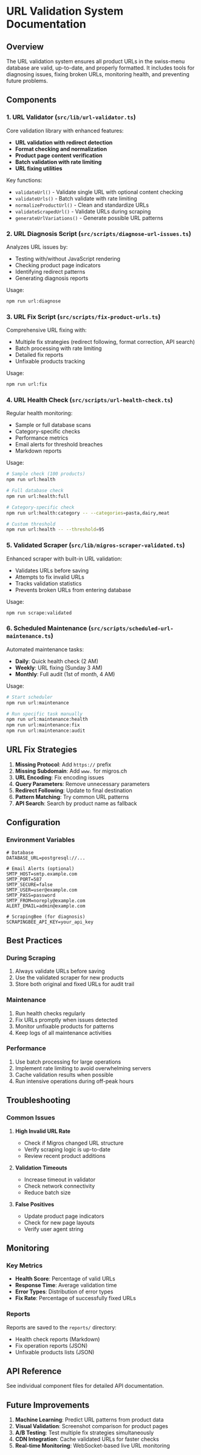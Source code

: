 # URL Validation System Documentation

## Overview

The URL validation system ensures all product URLs in the swiss-menu database are valid, up-to-date, and properly formatted. It includes tools for diagnosing issues, fixing broken URLs, monitoring health, and preventing future problems.

## Components

### 1. URL Validator (`src/lib/url-validator.ts`)
Core validation library with enhanced features:
- **URL validation with redirect detection**
- **Format checking and normalization**
- **Product page content verification**
- **Batch validation with rate limiting**
- **URL fixing utilities**

Key functions:
- `validateUrl()` - Validate single URL with optional content checking
- `validateUrls()` - Batch validate with rate limiting
- `normalizeProductUrl()` - Clean and standardize URLs
- `validateScrapedUrl()` - Validate URLs during scraping
- `generateUrlVariations()` - Generate possible URL patterns

### 2. URL Diagnosis Script (`src/scripts/diagnose-url-issues.ts`)
Analyzes URL issues by:
- Testing with/without JavaScript rendering
- Checking product page indicators
- Identifying redirect patterns
- Generating diagnosis reports

Usage:
```bash
npm run url:diagnose
```

### 3. URL Fix Script (`src/scripts/fix-product-urls.ts`)
Comprehensive URL fixing with:
- Multiple fix strategies (redirect following, format correction, API search)
- Batch processing with rate limiting
- Detailed fix reports
- Unfixable products tracking

Usage:
```bash
npm run url:fix
```

### 4. URL Health Check (`src/scripts/url-health-check.ts`)
Regular health monitoring:
- Sample or full database scans
- Category-specific checks
- Performance metrics
- Email alerts for threshold breaches
- Markdown reports

Usage:
```bash
# Sample check (100 products)
npm run url:health

# Full database check
npm run url:health:full

# Category-specific check
npm run url:health:category -- --categories=pasta,dairy,meat

# Custom threshold
npm run url:health -- --threshold=95
```

### 5. Validated Scraper (`src/lib/migros-scraper-validated.ts`)
Enhanced scraper with built-in URL validation:
- Validates URLs before saving
- Attempts to fix invalid URLs
- Tracks validation statistics
- Prevents broken URLs from entering database

Usage:
```bash
npm run scrape:validated
```

### 6. Scheduled Maintenance (`src/scripts/scheduled-url-maintenance.ts`)
Automated maintenance tasks:
- **Daily**: Quick health check (2 AM)
- **Weekly**: URL fixing (Sunday 3 AM)
- **Monthly**: Full audit (1st of month, 4 AM)

Usage:
```bash
# Start scheduler
npm run url:maintenance

# Run specific task manually
npm run url:maintenance:health
npm run url:maintenance:fix
npm run url:maintenance:audit
```

## URL Fix Strategies

1. **Missing Protocol**: Add `https://` prefix
2. **Missing Subdomain**: Add `www.` for migros.ch
3. **URL Encoding**: Fix encoding issues
4. **Query Parameters**: Remove unnecessary parameters
5. **Redirect Following**: Update to final destination
6. **Pattern Matching**: Try common URL patterns
7. **API Search**: Search by product name as fallback

## Configuration

### Environment Variables
```env
# Database
DATABASE_URL=postgresql://...

# Email Alerts (optional)
SMTP_HOST=smtp.example.com
SMTP_PORT=587
SMTP_SECURE=false
SMTP_USER=user@example.com
SMTP_PASS=password
SMTP_FROM=noreply@example.com
ALERT_EMAIL=admin@example.com

# ScrapingBee (for diagnosis)
SCRAPINGBEE_API_KEY=your_api_key
```

## Best Practices

### During Scraping
1. Always validate URLs before saving
2. Use the validated scraper for new products
3. Store both original and fixed URLs for audit trail

### Maintenance
1. Run health checks regularly
2. Fix URLs promptly when issues detected
3. Monitor unfixable products for patterns
4. Keep logs of all maintenance activities

### Performance
1. Use batch processing for large operations
2. Implement rate limiting to avoid overwhelming servers
3. Cache validation results when possible
4. Run intensive operations during off-peak hours

## Troubleshooting

### Common Issues

1. **High Invalid URL Rate**
   - Check if Migros changed URL structure
   - Verify scraping logic is up-to-date
   - Review recent product additions

2. **Validation Timeouts**
   - Increase timeout in validator
   - Check network connectivity
   - Reduce batch size

3. **False Positives**
   - Update product page indicators
   - Check for new page layouts
   - Verify user agent string

## Monitoring

### Key Metrics
- **Health Score**: Percentage of valid URLs
- **Response Time**: Average validation time
- **Error Types**: Distribution of error types
- **Fix Rate**: Percentage of successfully fixed URLs

### Reports
Reports are saved to the `reports/` directory:
- Health check reports (Markdown)
- Fix operation reports (JSON)
- Unfixable products lists (JSON)

## API Reference

See individual component files for detailed API documentation.

## Future Improvements

1. **Machine Learning**: Predict URL patterns from product data
2. **Visual Validation**: Screenshot comparison for product pages
3. **A/B Testing**: Test multiple fix strategies simultaneously
4. **CDN Integration**: Cache validated URLs for faster checks
5. **Real-time Monitoring**: WebSocket-based live URL monitoring